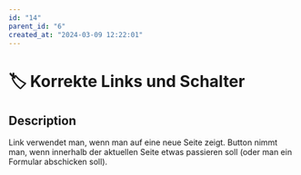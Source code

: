 ```yaml
---
id: "14"
parent_id: "6"
created_at: "2024-03-09 12:22:01"
---
```


# 🏷️ Korrekte Links und Schalter

## Description

Link verwendet man, wenn man auf eine neue Seite zeigt. Button nimmt man, wenn innerhalb der aktuellen Seite etwas passieren soll (oder man ein Formular abschicken soll).